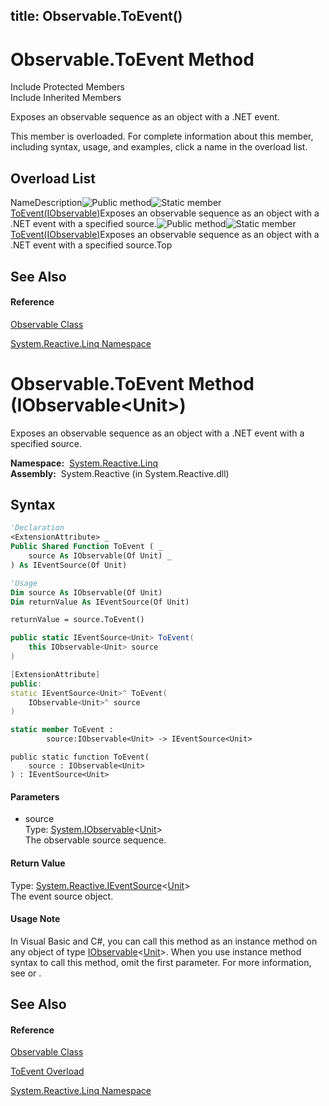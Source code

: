 title: Observable.ToEvent()
---
# Observable.ToEvent Method

Include Protected Members  
Include Inherited Members

Exposes an observable sequence as an object with a .NET event.

This member is overloaded. For complete information about this member, including syntax, usage, and examples, click a name in the overload list.

## Overload List

NameDescription![Public method](https://reactiveui.net/assets/img/Hh303103.pubmethod(en-us,VS.103).gif "Public method")![Static member](https://reactiveui.net/assets/img/Hh244319.static(en-us,VS.103).gif "Static member")[ToEvent<TSource>(IObservable<TSource>)](https://msdn.microsoft.com/en-us/library/m:system.reactive.linq.observable.toevent%60%601(system.iobservable%7b%60%600%7d)(v=VS.103))Exposes an observable sequence as an object with a .NET event with a specified source.![Public method](https://reactiveui.net/assets/img/Hh303103.pubmethod(en-us,VS.103).gif "Public method")![Static member](https://reactiveui.net/assets/img/Hh244319.static(en-us,VS.103).gif "Static member")[ToEvent(IObservable<Unit>)](https://msdn.microsoft.com/en-us/library/m:system.reactive.linq.observable.toevent(system.iobservable%7bsystem.reactive.unit%7d)(v=VS.103))Exposes an observable sequence as an object with a .NET event with a specified source.Top

## See Also

#### Reference

[Observable Class](Observable/Observable)

[System.Reactive.Linq Namespace](System.Reactive.Linq/System.Reactive.Linq)

# Observable.ToEvent Method (IObservable\<Unit\>)

Exposes an observable sequence as an object with a .NET event with a specified source.

**Namespace:**  [System.Reactive.Linq](System.Reactive.Linq/System.Reactive.Linq)  
**Assembly:**  System.Reactive (in System.Reactive.dll)

## Syntax

```vb
'Declaration
<ExtensionAttribute> _
Public Shared Function ToEvent ( _
    source As IObservable(Of Unit) _
) As IEventSource(Of Unit)
```

```vb
'Usage
Dim source As IObservable(Of Unit)
Dim returnValue As IEventSource(Of Unit)

returnValue = source.ToEvent()
```

```csharp
public static IEventSource<Unit> ToEvent(
    this IObservable<Unit> source
)
```

```c++
[ExtensionAttribute]
public:
static IEventSource<Unit>^ ToEvent(
    IObservable<Unit>^ source
)
```

```fsharp
static member ToEvent : 
        source:IObservable<Unit> -> IEventSource<Unit> 
```

```jscript
public static function ToEvent(
    source : IObservable<Unit>
) : IEventSource<Unit>
```

#### Parameters

- source  
  Type: [System.IObservable](https://msdn.microsoft.com/en-us/library/Dd990377)\<[Unit](Unit/Unit)\>  
  The observable source sequence.

#### Return Value

Type: [System.Reactive.IEventSource](IEventSource/IEventSource(T))\<[Unit](Unit/Unit)\>  
The event source object.

#### Usage Note

In Visual Basic and C\#, you can call this method as an instance method on any object of type [IObservable](https://msdn.microsoft.com/en-us/library/Dd990377)\<[Unit](Unit/Unit)\>. When you use instance method syntax to call this method, omit the first parameter. For more information, see [](https://msdn.microsoft.com/en-us/library/Bb384936) or [](https://msdn.microsoft.com/en-us/library/Bb383977).

## See Also

#### Reference

[Observable Class](Observable/Observable)

[ToEvent Overload](ToEvent/Observable.ToEvent)

[System.Reactive.Linq Namespace](System.Reactive.Linq/System.Reactive.Linq)
